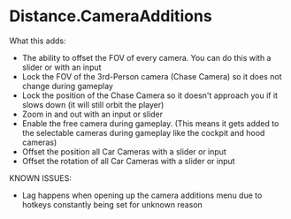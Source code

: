 # Distance.CameraAdditions
What this adds:

- The ability to offset the FOV of every camera. You can do this with a slider or with an input
- Lock the FOV of the 3rd-Person camera (Chase Camera) so it does not change during gameplay
- Lock the position of the Chase Camera so it doesn't approach you if it slows down (it will still orbit the player)
- Zoom in and out with an input or slider
- Enable the free camera during gameplay. (This means it gets added to the selectable cameras during gameplay like the cockpit and hood cameras)
- Offset the position all Car Cameras with a slider or input
- Offset the rotation of all Car Cameras with a slider or input

KNOWN ISSUES:

- Lag happens when opening up the camera additions menu due to hotkeys constantly being set for unknown reason
